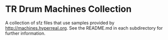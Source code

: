 # TR Drum Machines Collection
A collection of sfz files that use samples provided by http://machines.hyperreal.org. See the README.md in each subdirectory for further information.
